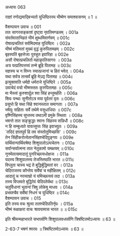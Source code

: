 अध्यायः 063

 राज्ञां रणोद्यमाद्बिभ्यतो युधिष्ठिरस्य भीष्मेण समाश्वासनम् ॥ 1 ॥

वैशम्पायन उवाच ॥	001  
ततः सागरसङ्काशं दृष्ट्वा नृपतिमण्डलम् ।	001a  
संवर्तवाताभिहतं भीमं क्षुब्धमिवार्णवम् ॥	001c  
रोषात्प्रचलितं सर्वमिदमाह युधिष्ठिरः ।	002a  
भीष्मं मतिमतां मुख्यं वृद्धं कुरुपितामहम् ।	002c  
बृहस्पतिं बृहत्तेजाः पुरुहूत इवारिहा ॥	002e  
असौ रोषात्प्रचलितो महान्नृपतिसागरः ।	003a  
अत्र यत्प्रतिपत्तव्यं तन्मे ब्रूहि पितामह ॥	003c  
यज्ञस्य च न विघ्नः स्यात्प्रजानां च हितं भवेत् ।	004a  
यथा सर्वत्र तत्सर्वं ब्रूहि मेऽद्य पितामह ॥	004c  
इत्युक्तवति धर्मज्ञे धर्मराजे युधिष्ठिरे ।	005a  
उवाचेदं वचो भीष्मस्ततः कुरुपितामहः ॥	005c  
मा भैस्त्वं कुरुशार्दूल श्वा सिंहं हन्तुमर्हति ।	006a  
शिवः पन्थाः सुनीतोऽत्र मया पूर्वतरं वृतः ॥	006c  
प्रसुप्ते हि यथा सिंहे श्वानस्तात समागताः ।	007a  
भषेयुः सहिताः सर्वे तथेमे वसुधाधिपाः ॥	007c  
वृष्णिसिंहस्य सुप्तस्य तथाऽमी प्रमुके स्थिताः ।	008a  
भषन्ते तात सङ्क्रुद्धाः श्वानः सिंहस्य सन्निधौ ॥	008c  
न हि सम्बुध्यते यावत्सुप्तः सिंह इवाच्युतः ।	009a  
`तदिदं ज्ञातपूर्वं हि तव संस्तोतुमिच्छसि' ।	009c  
तेन सिंहीकरोत्येतानसिंहश्चेदिपुङ्गवः ॥	009e  
पार्थिवान्पार्थिवश्रेष्ठ शिशुपालोऽल्पचेतनः ।	010a  
सर्वान्सर्वात्मना तात नेतुकामो यमक्षयम् ॥	010c  
नूनमेतत्समादातुं पुनरिच्छत्यधोक्षजः ।	011a  
यदस्य शिशुपालस्य तेजस्तिष्ठति भारत ॥	011c  
विप्लुता चास्य भद्रं ते बुद्धिर्बुद्धिमतां वर ।	012a  
चेदिराजस्य कौन्तेय सर्वेषां च महीक्षितम् ॥	012c  
आदातुं च नरव्याघ्रो यं यमिच्छत्ययं तदा ।	013a  
तस्य विप्लवते बुद्धिरेवं चेदिपतेर्यथा ॥	013c  
चतुर्विधानां भूतानां त्रिषु लोकेषु माधवः ।	014a  
प्रभवश्चैव सर्वेषां निधनं च युधिष्ठिर ॥	014c  
वैशम्पायन उवाच ।	015  
इति तस्य वचः श्रुत्वा ततश्चेदिपतिर्नृपः ।	015a  
भीष्मं रूक्षाक्षरा वाचः श्रावयामास भारत ॥ ॥	015c  

इति श्रीमन्महाभारते सभापर्वणि शिशुपालवधपर्वणि त्रिषष्टितमोऽध्यायः ॥ 63 ॥

2-63-7 भषणं श्वरवः ॥ त्रिषष्टितमोऽध्यायः ॥ 63 ॥
